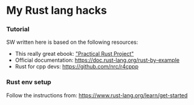 # My Rust lang hacks


### Tutorial
SW written here is based on the following resources:
* This really great ebook: ["Practical Rust Project"](https://www.amazon.com/Practical-Rust-Projects-Computing-Applications/dp/1484255984)
* Official documentation: https://doc.rust-lang.org/rust-by-example
* Rust for cpp devs: https://github.com/nrc/r4cppp

### Rust env setup
Follow the instructions from: https://www.rust-lang.org/learn/get-started
